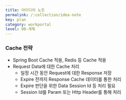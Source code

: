 ```yaml
---
title: 아이디어 노트
permalink: /:collection/idea-note
key: plan
category: workportal
level: 00-계획
---
```


### Cache 전략
- Spring Boot Cache 적용, Redis 등 Cache 적용
- Request Data에 대한 Cache 처리
    - 일정 시간 동안 Request에 대한 Response 저장
    - Expire 전까지 Response Cache 데이터를 통한 처리
    - Expire 판단을 위한 Data Session Id 등 처리 필요
    - Session Id를 Param 또는 Http Header를 통해 처리

